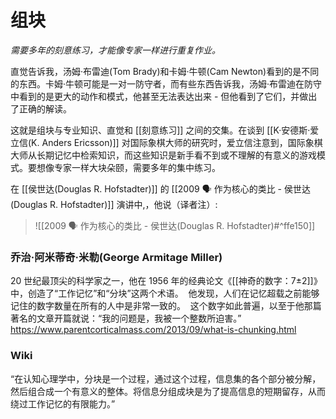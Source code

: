 # 组块
*需要多年的刻意练习，才能像专家一样进行重复作业。*

直觉告诉我，汤姆·布雷迪(Tom Brady)和卡姆·牛顿(Cam Newton)看到的是不同的东西。卡姆·牛顿可能是一对一防守者，而有些东西告诉我，汤姆·布雷迪在防守中看到的是更大的动作和模式，他甚至无法表达出来 - 但他看到了它们，并做出了正确的解读。

这就是组块与专业知识、直觉和 [[刻意练习]] 之间的交集。在谈到 [[K·安德斯·爱立信(K. Anders Ericsson)]] 对国际象棋大师的研究时，爱立信注意到，国际象棋大师从长期记忆中检索知识，而这些知识是新手看不到或不理解的有意义的游戏模式。要想像专家一样大块朵颐，需要多年的集中练习。

在 [[侯世达(Douglas R. Hofstadter)]] 的 [[2009 🗣 作为核心的类比 - 侯世达(Douglas R. Hofstadter)]] 演讲中,，他说（译者注）:
> ![[2009 🗣 作为核心的类比 - 侯世达(Douglas R. Hofstadter)#^ffe150]]


### 乔治·阿米蒂奇·米勒(George Armitage Miller)
20 世纪最顶尖的科学家之一，他在 1956 年的经典论文《[[神奇的数字：7±2]]》中，创造了“工作记忆”和“分块”这两个术语。  他发现，人们在记忆超载之前能够记住的数字数量在所有的人中是非常一致的。  这个数字如此普遍，以至于他那篇著名的文章开篇就说：“我的问题是，我被一个整数所迫害。”
https://www.parentcorticalmass.com/2013/09/what-is-chunking.html

### Wiki
“在认知心理学中，分块是一个过程，通过这个过程，信息集的各个部分被分解，然后组合成一个有意义的整体。将信息分组成块是为了提高信息的短期留存，从而绕过工作记忆的有限能力。”

